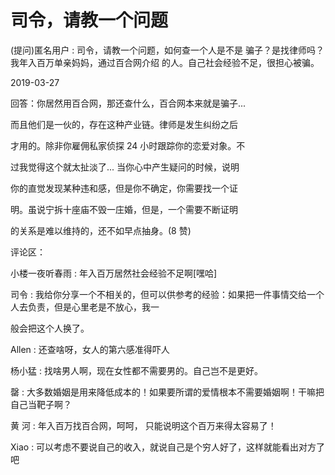 # 司令，请教一个问题

(提问)匿名用户 : 司令，请教一个问题，如何查一个人是不是 骗子？是找律师吗？我年入百万单亲妈妈，通过百合网介绍 的人。自己社会经验不足，很担心被骗。

2019-03-27

回答：你居然用百合网，那还查什么，百合网本来就是骗子...

而且他们是一伙的，存在这种产业链。律师是发生纠纷之后

才用的。除非你雇佣私家侦探 24 小时跟踪你的恋爱对象。不

过我觉得这个就太扯淡了... 当你心中产生疑问的时候，说明

你的直觉发现某种违和感，但是你不确定，你需要找一个证

明。虽说宁拆十座庙不毁一庄婚，但是，一个需要不断证明

的关系是难以维持的，还不如早点抽身。(8 赞)

评论区：

小楼一夜听春雨 : 年入百万居然社会经验不足啊[嘿哈]

司令 : 我给你分享一个不相关的，但可以供参考的经验：如果把一件事情交给一个人去负责，但是心里老是不放心，我一

般会把这个人换了。

Allen : 还查啥呀，女人的第六感准得吓人

杨小猛 : 找啥男人啊，现在女性都不需要男的。自己岂不是更好。

罄 : 大多数婚姻是用来降低成本的！如果要所谓的爱情根本不需要婚姻啊！干嘛把自己当靶子啊？

黄 河 : 年入百万找百合网，呵呵， 只能说明这个百万来得太容易了！

Xiao : 可以考虑不要说自己的收入，就说自己是个穷人好了，这样就能看出对方了吧